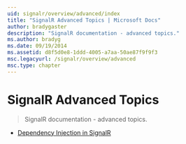 ```yaml
---
uid: signalr/overview/advanced/index
title: "SignalR Advanced Topics | Microsoft Docs"
author: bradygaster
description: "SignalR documentation - advanced topics."
ms.author: bradyg
ms.date: 09/19/2014
ms.assetid: d8f5d0e8-1ddd-4005-a7aa-50ae87f9f9f3
msc.legacyurl: /signalr/overview/advanced
msc.type: chapter
---
```

SignalR Advanced Topics
====================
> SignalR documentation - advanced topics.


- [Dependency Injection in SignalR](dependency-injection.md)
